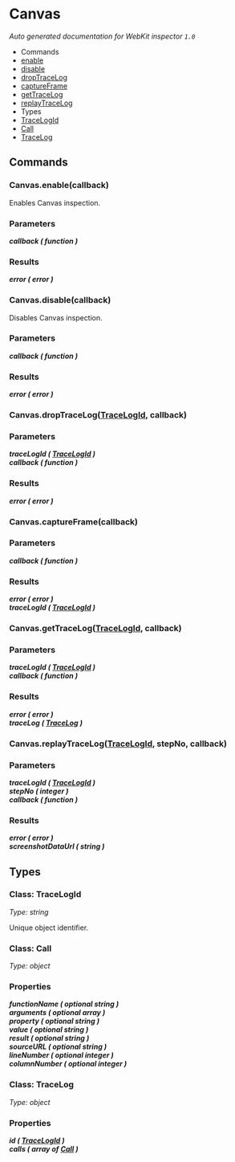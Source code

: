 # Canvas

_Auto generated documentation for WebKit inspector `1.0`_

* Commands
 * [enable](#canvasenablecallback)
 * [disable](#canvasdisablecallback)
 * [dropTraceLog](#canvasdroptracelogtracelogid-callback)
 * [captureFrame](#canvascaptureframecallback)
 * [getTraceLog](#canvasgettracelogtracelogid-callback)
 * [replayTraceLog](#canvasreplaytracelogtracelogid-stepno-callback)
* Types
 * [TraceLogId](#class-tracelogid)
 * [Call](#class-call)
 * [TraceLog](#class-tracelog)


## Commands

### Canvas.enable(callback)

Enables Canvas inspection.

### Parameters

_**callback ( function )**_<br>

### Results

_**error ( error )**_<br>


### Canvas.disable(callback)

Disables Canvas inspection.

### Parameters

_**callback ( function )**_<br>

### Results

_**error ( error )**_<br>


### Canvas.dropTraceLog([TraceLogId](#class-tracelogid), callback)

### Parameters

_**traceLogId ( [TraceLogId](#class-tracelogid) )**_<br>
_**callback ( function )**_<br>

### Results

_**error ( error )**_<br>


### Canvas.captureFrame(callback)

### Parameters

_**callback ( function )**_<br>

### Results

_**error ( error )**_<br>
_**traceLogId ( [TraceLogId](#class-tracelogid) )**_<br>


### Canvas.getTraceLog([TraceLogId](#class-tracelogid), callback)

### Parameters

_**traceLogId ( [TraceLogId](#class-tracelogid) )**_<br>
_**callback ( function )**_<br>

### Results

_**error ( error )**_<br>
_**traceLog ( [TraceLog](#class-tracelog) )**_<br>


### Canvas.replayTraceLog([TraceLogId](#class-tracelogid), stepNo, callback)

### Parameters

_**traceLogId ( [TraceLogId](#class-tracelogid) )**_<br>
_**stepNo ( integer )**_<br>
_**callback ( function )**_<br>

### Results

_**error ( error )**_<br>
_**screenshotDataUrl ( string )**_<br>


## Types

### Class: TraceLogId

_Type: string_

Unique object identifier.


### Class: Call

_Type: object_

### Properties

_**functionName ( optional string )**_<br>
_**arguments ( optional array )**_<br>
_**property ( optional string )**_<br>
_**value ( optional string )**_<br>
_**result ( optional string )**_<br>
_**sourceURL ( optional string )**_<br>
_**lineNumber ( optional integer )**_<br>
_**columnNumber ( optional integer )**_<br>


### Class: TraceLog

_Type: object_

### Properties

_**id ( [TraceLogId](#class-tracelogid) )**_<br>
_**calls ( array of [Call](#class-call) )**_<br>




